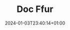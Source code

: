 ---
weight: 999
title: "Doc Ffur"
description: ""
icon: "article"
date: "2024-01-03T23:40:14+01:00"
lastmod: "2024-01-03T23:40:14+01:00"
draft: true
toc: true
---